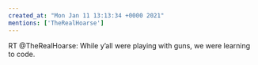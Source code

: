 ```yaml
---
created_at: "Mon Jan 11 13:13:34 +0000 2021"
mentions: ['TheRealHoarse']
---
```


RT @TheRealHoarse: While y’all were playing with guns, we were learning to code.